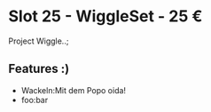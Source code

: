 # Slot 25 - WiggleSet - 25 &euro;

Project Wiggle..;

## Features :)
+ Wackeln:Mit dem Popo oida!
+ foo:bar
